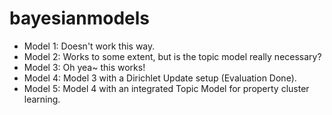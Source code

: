 # bayesianmodels

* Model 1: Doesn't work this way.
* Model 2: Works to some extent, but is the topic model really necessary?
* Model 3: Oh yea~ this works!
* Model 4: Model 3 with a Dirichlet Update setup (Evaluation Done).
* Model 5: Model 4 with an integrated Topic Model for property cluster learning.
